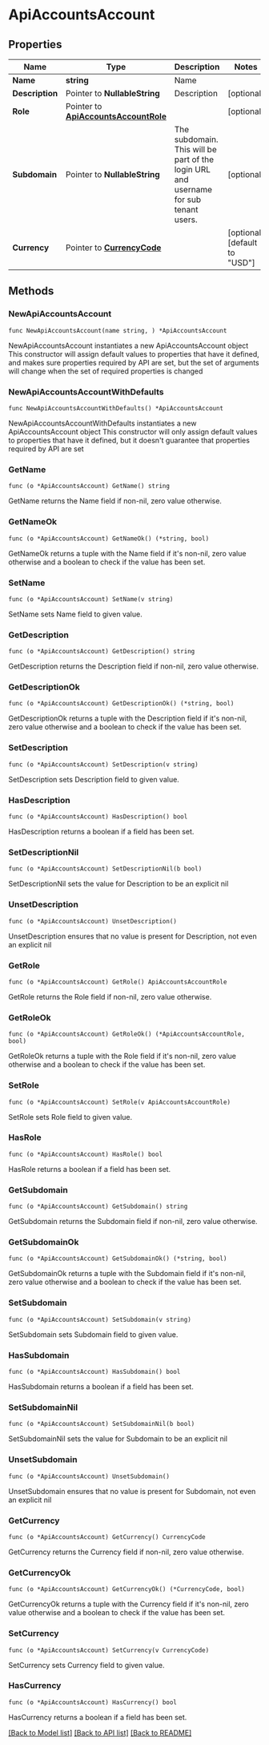 # ApiAccountsAccount

## Properties

Name | Type | Description | Notes
------------ | ------------- | ------------- | -------------
**Name** | **string** | Name | 
**Description** | Pointer to **NullableString** | Description | [optional] 
**Role** | Pointer to [**ApiAccountsAccountRole**](_api_accounts_account_role.md) |  | [optional] 
**Subdomain** | Pointer to **NullableString** | The subdomain. This will be part of the login URL and username for sub tenant users. | [optional] 
**Currency** | Pointer to [**CurrencyCode**](CurrencyCode.md) |  | [optional] [default to "USD"]

## Methods

### NewApiAccountsAccount

`func NewApiAccountsAccount(name string, ) *ApiAccountsAccount`

NewApiAccountsAccount instantiates a new ApiAccountsAccount object
This constructor will assign default values to properties that have it defined,
and makes sure properties required by API are set, but the set of arguments
will change when the set of required properties is changed

### NewApiAccountsAccountWithDefaults

`func NewApiAccountsAccountWithDefaults() *ApiAccountsAccount`

NewApiAccountsAccountWithDefaults instantiates a new ApiAccountsAccount object
This constructor will only assign default values to properties that have it defined,
but it doesn't guarantee that properties required by API are set

### GetName

`func (o *ApiAccountsAccount) GetName() string`

GetName returns the Name field if non-nil, zero value otherwise.

### GetNameOk

`func (o *ApiAccountsAccount) GetNameOk() (*string, bool)`

GetNameOk returns a tuple with the Name field if it's non-nil, zero value otherwise
and a boolean to check if the value has been set.

### SetName

`func (o *ApiAccountsAccount) SetName(v string)`

SetName sets Name field to given value.


### GetDescription

`func (o *ApiAccountsAccount) GetDescription() string`

GetDescription returns the Description field if non-nil, zero value otherwise.

### GetDescriptionOk

`func (o *ApiAccountsAccount) GetDescriptionOk() (*string, bool)`

GetDescriptionOk returns a tuple with the Description field if it's non-nil, zero value otherwise
and a boolean to check if the value has been set.

### SetDescription

`func (o *ApiAccountsAccount) SetDescription(v string)`

SetDescription sets Description field to given value.

### HasDescription

`func (o *ApiAccountsAccount) HasDescription() bool`

HasDescription returns a boolean if a field has been set.

### SetDescriptionNil

`func (o *ApiAccountsAccount) SetDescriptionNil(b bool)`

 SetDescriptionNil sets the value for Description to be an explicit nil

### UnsetDescription
`func (o *ApiAccountsAccount) UnsetDescription()`

UnsetDescription ensures that no value is present for Description, not even an explicit nil
### GetRole

`func (o *ApiAccountsAccount) GetRole() ApiAccountsAccountRole`

GetRole returns the Role field if non-nil, zero value otherwise.

### GetRoleOk

`func (o *ApiAccountsAccount) GetRoleOk() (*ApiAccountsAccountRole, bool)`

GetRoleOk returns a tuple with the Role field if it's non-nil, zero value otherwise
and a boolean to check if the value has been set.

### SetRole

`func (o *ApiAccountsAccount) SetRole(v ApiAccountsAccountRole)`

SetRole sets Role field to given value.

### HasRole

`func (o *ApiAccountsAccount) HasRole() bool`

HasRole returns a boolean if a field has been set.

### GetSubdomain

`func (o *ApiAccountsAccount) GetSubdomain() string`

GetSubdomain returns the Subdomain field if non-nil, zero value otherwise.

### GetSubdomainOk

`func (o *ApiAccountsAccount) GetSubdomainOk() (*string, bool)`

GetSubdomainOk returns a tuple with the Subdomain field if it's non-nil, zero value otherwise
and a boolean to check if the value has been set.

### SetSubdomain

`func (o *ApiAccountsAccount) SetSubdomain(v string)`

SetSubdomain sets Subdomain field to given value.

### HasSubdomain

`func (o *ApiAccountsAccount) HasSubdomain() bool`

HasSubdomain returns a boolean if a field has been set.

### SetSubdomainNil

`func (o *ApiAccountsAccount) SetSubdomainNil(b bool)`

 SetSubdomainNil sets the value for Subdomain to be an explicit nil

### UnsetSubdomain
`func (o *ApiAccountsAccount) UnsetSubdomain()`

UnsetSubdomain ensures that no value is present for Subdomain, not even an explicit nil
### GetCurrency

`func (o *ApiAccountsAccount) GetCurrency() CurrencyCode`

GetCurrency returns the Currency field if non-nil, zero value otherwise.

### GetCurrencyOk

`func (o *ApiAccountsAccount) GetCurrencyOk() (*CurrencyCode, bool)`

GetCurrencyOk returns a tuple with the Currency field if it's non-nil, zero value otherwise
and a boolean to check if the value has been set.

### SetCurrency

`func (o *ApiAccountsAccount) SetCurrency(v CurrencyCode)`

SetCurrency sets Currency field to given value.

### HasCurrency

`func (o *ApiAccountsAccount) HasCurrency() bool`

HasCurrency returns a boolean if a field has been set.


[[Back to Model list]](../README.md#documentation-for-models) [[Back to API list]](../README.md#documentation-for-api-endpoints) [[Back to README]](../README.md)


